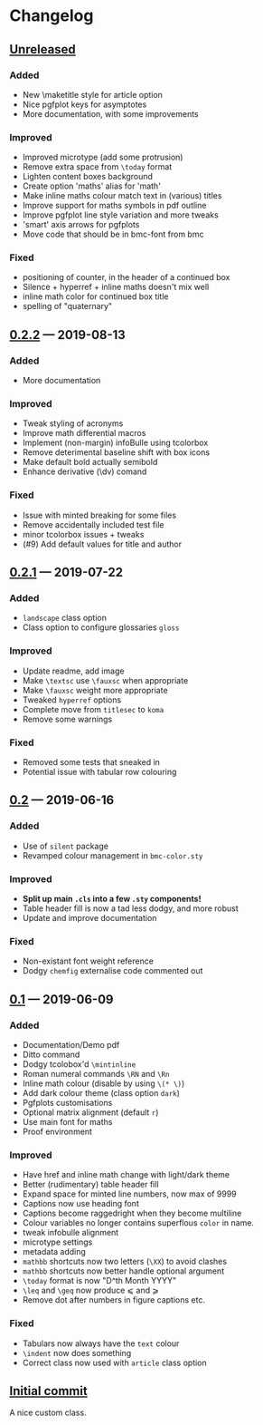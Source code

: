 # Changelog

## [Unreleased]

### Added

-   New \maketitle style for article option
-   Nice pgfplot keys for asymptotes
-   More documentation, with some improvements

### Improved

-   Improved microtype (add some protrusion)
-   Remove extra space from `\today` format
-   Lighten content boxes background
-   Create option 'maths' alias for 'math'
-   Make inline maths colour match text in (various) titles
-   Improve support for maths symbols in pdf outline
-   Improve pgfplot line style variation and more tweaks
-   'smart' axis arrows for pgfplots
-   Move code that should be in bmc-font from bmc

### Fixed

-   positioning of counter, in the header of a continued box
-   Silence + hyperref + inline maths doesn't mix well
-   inline math color for continued box title
-   spelling of "quaternary"

## [0.2.2] — 2019-08-13

### Added

-   More documentation

### Improved

-   Tweak styling of acronyms
-   Improve math differential macros
-   Implement (non-margin) infoBulle using tcolorbox
-   Remove deterimental baseline shift with box icons
-   Make default bold actually semibold
-   Enhance derivative (\dv) comand

### Fixed

-   Issue with minted breaking for some files
-   Remove accidentally included test file
-   minor tcolorbox issues + tweaks
-   (#9) Add default values for title and author

## [0.2.1] — 2019-07-22

### Added

-   `landscape` class option
-   Class option to configure glossaries `gloss`

### Improved

-   Update readme, add image
-   Make `\textsc` use `\fauxsc` when appropriate
-   Make `\fauxsc` weight more appropriate
-   Tweaked `hyperref` options
-   Complete move from `titlesec` to `koma`
-   Remove some warnings

### Fixed

-   Removed some tests that sneaked in
-   Potential issue with tabular row colouring

## [0.2] — 2019-06-16

### Added

-   Use of `silent` package
-   Revamped colour management in `bmc-color.sty`

### Improved

-   **Split up main `.cls` into a few `.sty` components!**
-   Table header fill is now a tad less dodgy, and more robust
-   Update and improve documentation

### Fixed

-   Non-existant font weight reference
-   Dodgy `chemfig` externalise code commented out

## [0.1] — 2019-06-09

### Added

-   Documentation/Demo pdf
-   Ditto command
-   Dodgy tcolobox'd `\mintinline`
-   Roman numeral commands `\RN` and `\Rn`
-   Inline math colour (disable by using `\(* \)`)
-   Add dark colour theme (class option `dark`)
-   Pgfplots customisations
-   Optional matrix alignment (default `r`)
-   Use main font for maths
-   Proof environment

### Improved

-   Have href and inline math change with light/dark theme
-   Better (rudimentary) table header fill
-   Expand space for minted line numbers, now max of 9999
-   Captions now use heading font
-   Captions become raggedright when they become multiline
-   Colour variables no longer contains superflous `color` in name.
-   tweak infobulle alignment
-   microtype settings
-   metadata adding
-   `mathbb` shortcuts now two letters (`\XX`) to avoid clashes
-   `mathbb` shortcuts now better handle optional argument
-   `\today` format is now "D^th Month YYYY"
-   `\leq` and `\geq` now produce ⩽ and ⩾
-   Remove dot after numbers in figure captions etc.

### Fixed

-   Tabulars now always have the `text` colour
-   `\indent` now does something
-   Correct class now used with `article` class option

## [Initial commit]

A nice custom class.

[unreleased]: https://github.com/tecosaur/BMC/compare/v0.2.2...HEAD
[0.2.2]: https://github.com/tecosaur/BMC/compare/v0.2.1...v0.2.2
[0.2.1]: https://github.com/tecosaur/BMC/compare/v0.2...v0.2.1
[0.2]: https://github.com/tecosaur/BMC/compare/v0.1...v0.2
[0.1]: https://github.com/tecosaur/BMC/compare/84c5f58...v0.1
[initial commit]: https://github.com/tecosaur/BMC/commit/84c5f58d18a12c722598c42d497a1abaf551dcd3
